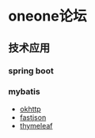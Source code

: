 # oneone论坛
## 技术应用
### spring boot
### mybatis
- [okhttp](https://square.github.io/okhttp/)
- [fastjson](https://github.com/alibaba/fastjson)
- [thymeleaf](https://spring.io/guides/gs/serving-web-content/)
